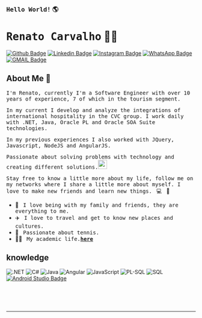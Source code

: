 ### <samp>Hello World!</samp> 🌎

# <samp>Renato Carvalho</samp> 👨‍💻

[![Github Badge](https://img.shields.io/badge/GitHub-100000?style=for-the-badge&logo=github&logoColor=white&link=https://github.com/renatoalvescarvalho/)](https://github.com/renatoalvescarvalho)
[![Linkedin Badge](https://img.shields.io/badge/LinkedIn-0077B5?style=for-the-badge&logo=linkedin&logoColor=white&link=https://www.linkedin.com/in/renatoalvescarvalho/)](https://www.linkedin.com/in/renatoalvescarvalho/)
[![Instagram Badge](https://img.shields.io/badge/Instagram-E4405F?style=for-the-badge&logo=instagram&logoColor=white&link=https://www.instagram.com/renatoalvescarvalho/)](https://www.instagram.com/renatoalvescarvalho/)
[![WhatsApp Badge](https://img.shields.io/badge/WhatsApp-25D366?style=for-the-badge&logo=whatsapp&logoColor=white&link=https://api.whatsapp.com/send?phone=5511984890603&text=Ol%C3%A1%Renato%20vim%20atrav%C3%A9s%20de%20seu%20perfil%20no%20Github.%20Podemos%20conversar%20%3F)](https://api.whatsapp.com/send?phone=5511984890603&text=Ol%C3%A1%20Renato%20vim%20atrav%C3%A9s%20de%20seu%20perfil%20no%20Github.%20Podemos%20conversar%20%3F)
[![GMAIL Badge](https://img.shields.io/badge/Gmail-D14836?style=for-the-badge&logo=gmail&logoColor=white&link=mailto:renatoalvescarvalho@gmail.com?subject=Olá%20again)](mailto:renatoalvescarvalho@gmail.com?subject=Ola%20again)


## About Me :memo:

<samp>I'm Renato, currently I'm a Software Engineer with over 10 years of experience, 7 of which in the tourism segment.</samp>

<samp>In my current I develop and analyze the integrations of international hospitality in the CVC group.
I work daily with .NET, Java, Oracle PL and Oracle SOA Suite technologies.</samp>

<samp>In my previous experiences I also worked with JQuery, Javascript, NodeJS and AngularJS.</samp>

<samp>Passionate about solving problems with technology and creating different solutions.</samp></samp><img src="https://media.giphy.com/media/WUlplcMpOCEmTGBtBW/giphy.gif" width="24">

<samp>Stay free to know a little more about my life, follow me on my networks where I share a little more about myself. I love to make new friends and learn new things.</samp> &nbsp; 💻 &nbsp; 🚀

- 🏡 &nbsp; <samp>I love being with my family and friends, they are everything to me.</samp>
- ✈️ &nbsp; <samp>I love to travel and get to know new places and cultures.</samp>
- 🎾 &nbsp; <samp>Passionate about tennis.</samp>
- 👨‍🎓 &nbsp; <samp>My academic life.[__here__](https://github.com/renatoalvescarvalho/list-of-courses-certifications)</samp>


## knowledge

![.NET](https://img.shields.io/badge/.NET-512BD4?style=for-the-badge&logo=dotnet&logoColor=white)
![C#](https://img.shields.io/badge/C%23-239120?style=for-the-badge&amp;logo=c-sharp&amp;logoColor=white)
![Java](https://img.shields.io/badge/Java-ED8B00?style=for-the-badge&logo=java&logoColor=white)
![Angular](https://img.shields.io/badge/Angular-DD0031?style=for-the-badge&logo=angular&logoColor=white)
![JavaScript](https://img.shields.io/badge/JavaScript-323330?style=for-the-badge&logo=javascript&logoColor=F7DF1E)
![PL-SQL](https://img.shields.io/badge/PLSQL-F80000?style=for-the-badge&logo=oracle&logoColor=black)
![SQL](https://img.shields.io/badge/Microsoft_SQL_Server-CC2927?style=for-the-badge&logo=microsoft-sql-server&logoColor=white)
[![Android Studio Badge](https://img.shields.io/badge/Android_Studio-31c111?style=for-the-badge&logo=android&logoColor=white&link=https://www.docker.com/)](https://developer.android.com/studio)


<br>
<br>
<br>

---

